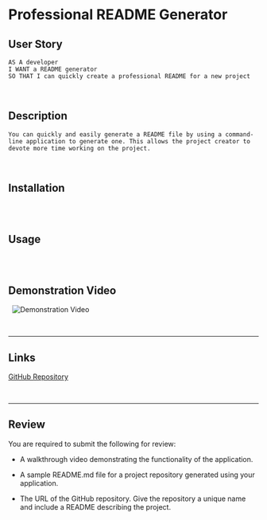 # Professional README Generator

## User Story

```
AS A developer
I WANT a README generator
SO THAT I can quickly create a professional README for a new project
```

&nbsp;
## Description
```
You can quickly and easily generate a README file by using a command-line application to generate one. This allows the project creator to devote more time working on the project.
```

&nbsp;  
## Installation
```

```  
  
&nbsp;
## Usage
```

```  
  
&nbsp;
## Demonstration Video

&nbsp;
![Demonstration Video]()


&nbsp;

---
## Links

[GitHub Repository](https://github.com/MorningSol/readme-generator)

&nbsp;

---
## Review

You are required to submit the following for review:

* A walkthrough video demonstrating the functionality of the application.

* A sample README.md file for a project repository generated using your application.

* The URL of the GitHub repository. Give the repository a unique name and include a README describing the project.
